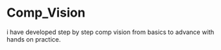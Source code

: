 # Comp_Vision

i have developed step by step comp vision from basics to advance with hands on practice.
